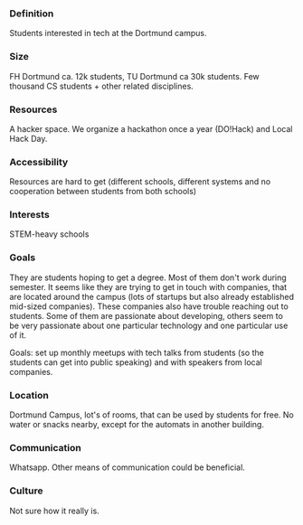 ### Definition

Students interested in tech at the Dortmund campus.

### Size
FH Dortmund ca. 12k students, TU Dortmund ca 30k students. Few thousand CS students + other related disciplines.

### Resources
A hacker space.
We organize a hackathon once a year (DO!Hack) and Local Hack Day.

### Accessibility
Resources are hard to get (different schools, different systems and no cooperation between students from both schools)

### Interests
STEM-heavy schools

### Goals
They are students hoping to get a degree. Most of them don't work during semester.
It seems like they are trying to get in touch with companies, that are located around the campus (lots of startups but also already established mid-sized companies). These companies also have trouble reaching out to students.
Some of them are passionate about developing, others seem to be very passionate about one particular technology and one particular use of it.

Goals: set up monthly meetups with tech talks from students (so the students can get into public speaking) and with speakers from local companies.

### Location
Dortmund Campus, lot's of rooms, that can be used by students for free.
No water or snacks nearby, except for the automats in another building.

### Communication
Whatsapp.
Other means of communication could be beneficial.

### Culture
Not sure how it really is. 
